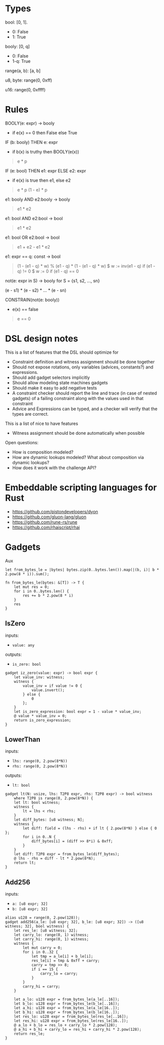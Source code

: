 # Types


bool: [0, 1].
- 0: False
- 1: True

booly: [0, q]
- 0: False
- 1-q: True

range(a, b): [a, b]

u8, byte: range(0, 0xff)

u16: range(0, 0xffff)


# Rules


BOOLY(e: expr) -> booly

- if e(x) == 0 then False else True

IF (b: booly) THEN e: expr

- if b(x) is truthy then BOOLY(e(x))

> e * p

IF (e: bool) THEN e1: expr ELSE e2: expr

- if e(x) is true then e1, else e2

> e * p
> (1 - e) * p

e1: booly AND e2:booly -> booly

> e1 * e2

e1: bool AND e2:bool -> bool

> e1 * e2

e1: bool OR e2:bool -> bool

> e1 + e2 - e1 * e2

e1: expr == q: const -> bool

> (1 - (e1 - q) * w)
% (e1 - q) * (1 - (e1 - q) * w)
$ w := inv(e1 - q) if (e1 - q) != 0
$ w := 0 if (e1 - q) == 0

not(e: expr in S) -> booly
  for S = {s1, s2, ..., sn}

(e - s1) * (e - s2) * ... * (e - sn)

CONSTRAIN(not(e: booly))

- e(x) == false

> e == 0

# DSL design notes

This is a list of features that the DSL should optimize for
- Constraint definition and witness assignment should be done together
- Should not expose rotations, only variables (advices, constants?) and expressions.
- Should add gadget selectors implicitly
- Should allow modeling state machines gadgets
- Should make it easy to add negative tests
- A constraint checker should report the line and trace (in case of nested
  gadgets) of a failing constraint along with the values used in that
  constraint
- Advice and Expressions can be typed, and a checker will verify that the types
  are correct.

This is a list of nice to have features
- Witness assignment should be done automatically when possible

Open questions:
- How is composition modeled?
- How are dynamic lookups modeled?  What about composition via dynamic lookups?
- How does it work with the challenge API?

# Embeddable scripting languages for Rust

- https://github.com/pistondevelopers/dyon
- https://github.com/gluon-lang/gluon
- https://github.com/rune-rs/rune
- https://github.com/rhaiscript/rhai

# Gadgets

Aux

```
let from_bytes_le = |bytes| bytes.zip(0..bytes.len()).map(|(b, i)| b * 2.pow(8 * i)).sum();

fn from_bytes_le(bytes: &[T]) -> T {
    let mut res = 0;
    for i in 0..bytes.len() {
        res += b * 2.pow(8 * i)
    }
    res
}
```


## IsZero

inputs:
- `value: any`

outputs:
- `is_zero: bool`


```
gadget iz_zero(value: expr) -> bool expr {
    let value_inv: witness;
    witness {
        value_inv = if value != 0 {
            value.invert();
        } else {
            0
        };
    }
    let is_zero_expression: bool expr = 1 - value * value_inv;
    @ value * value_inv = 0;
    return is_zero_expression;
}
```

## LowerThan

inputs:
- `lhs: range(0, 2.pow(8*N))`
- `rhs: range(0, 2.pow(8*N))`

outputs:
- `lt: bool`

```
gadget lt(N: usize, lhs: T2P8 expr, rhs: T2P8 expr) -> bool witness 
    where T2P8 is range(0, 2.pow(8*N)) {
    let lt: bool witness;
    witness {
        lt = lhs < rhs;
    }
    let diff_bytes: [u8 witness; N];
    witness {
        let diff: field = (lhs - rhs) + if lt { 2.pow(8*N) } else { 0 };
        for i in 0..N {
            diff_bytes[i] = (diff >> 8*i) & 0xff;
        }
    }
    let diff: T2P8 expr = from_bytes_le(diff_bytes);
    @ lhs - rhs = diff - lt * 2.pow(8*N);
    return lt;
}
```

## Add256

inputs:
- `a: [u8 expr; 32]`
- `b: [u8 expr; 32]`

```
alias u128 = range(0, 2.pow(128));
gadget add256(a_le: [u8 expr; 32], b_le: [u8 expr; 32]) -> ([u8 witness; 32], bool witness) {
    let res_le: [u8 witness; 32];
    let carry_lo: range(0, 1) witness;
    let carry_hi: range(0, 1) witness;
    witness {
        let mut carry = 0;
        for i in 0..32 {
            let tmp = a_le[i] + b_le[i];
            res_le[i] = tmp & 0xff + carry;
            carry = tmp >> 8;
            if i == 15 {
                carry_lo = carry;
            }
        }
        carry_hi = carry;
    }

    let a_lo: u128 expr = from_bytes_le(a_le[..16]);
    let b_lo: u128 expr = from_bytes_le(b_le[..16]);
    let a_hi: u128 expr = from_bytes_le(a_le[16..]);
    let b_hi: u128 expr = from_bytes_le(b_le[16..]);
    let res_lo: u128 expr = from_bytes_le(res_le[..16]);
    let res_hi: u128 expr = from_bytes_le(res_le[16..]);
    @ a_lo + b_lo = res_lo + carry_lo * 2.pow(128);
    @ a_hi + b_hi + carry_lo = res_hi + carry_hi * 2.pow(128);
    return res_le;
}
```

